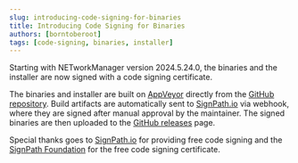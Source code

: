 ```yaml
---
slug: introducing-code-signing-for-binaries
title: Introducing Code Signing for Binaries
authors: [borntoberoot]
tags: [code-signing, binaries, installer]
---
```


Starting with NETworkManager version 2024.5.24.0, the binaries and the installer are now signed with a code signing certificate.

<!-- truncate -->

The binaries and installer are built on [AppVeyor](https://ci.appveyor.com/project/BornToBeRoot/networkmanager) directly from the [GitHub repository](https://github.com/BornToBeRoot/NETworkManager/blob/main/appveyor.yml).
Build artifacts are automatically sent to [SignPath.io](https://signpath.io/) via webhook, where they are signed after manual approval by the maintainer.
The signed binaries are then uploaded to the [GitHub releases](https://github.com/BornToBeRoot/NETworkManager/releases) page.

Special thanks goes to [SignPath.io](https://signpath.io/) for providing free code signing and the [SignPath Foundation](https://signpath.org/) for the free code signing certificate.
